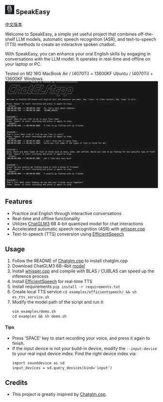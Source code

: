 ## <img src="docs/icon.png" width="30" height="30"> SpeakEasy 
[中文版本](README.md)


Welcome to SpeakEasy, a simple yet useful project that combines off-the-shelf LLM models, automatic speech recognition (ASR), and text-to-speech (TTS) methods to create an interactive spoken chatbot. 

With SpeakEasy, you can enhance your oral English skills by engaging in conversations with the LLM model. It operates in real-time and offline on your laptop or PC. 

Tested on M2 16G MacBook Air / (4070Ti) + 13600KF Ubuntu / (4070Ti) + 13600KF Windows.
![demo](docs/speakeasy-screenshot.png)


## Features
- Practice oral English through interactive conversations
- Real-time and offline functionality
- Utilizes [ChatGLM3](https://github.com/THUDM/ChatGLM3) 6B 4-bit quantized model for chat interactions
- Accelerated automatic speech recognition (ASR) with [whisper.cpp](https://github.com/ggerganov/whisper.cpp)
- Text-to-speech (TTS) conversion using [EfficientSpeech](https://github.com/roatienza/efficientspeech)

## Usage
1. Follow the README of [Chatglm.cpp](chatglm.cpp.md) to install chatglm.cpp
2. Download ChatGLM3 6B-4bit [model](https://huggingface.co/Xorbits/chatglm3-6B-GGML)
3. Install [whisper.cpp](https://github.com/ggerganov/whisper.cpp) and compile with BLAS / CUBLAS can speed up the inference process
4. Install [EfficientSpeech](./examples/efficientspeech/README.md) for real-time TTS
5. Install requirements
`pip install -r requirements.txt`
6. Create local TTS service
`cd examples/efficientspeech/ && sh es_tts_service.sh`
7. Modify the model path of the script and run it:
    ```
    vim examples/demo.sh 
    cd examples && sh demo.sh
    ```

#### Tips
- Press 'SPACE' key to start recording your voice, and press it again to finish.
- If the input device is not your build-in device, modify the `--input-device` to your real input device index. Find the right device index via:
  ```
  import sounddevice as sd
  input_devices = sd.query_devices(kind='input')
  ```

## Credits
- This project is greatly inspired by [Chatglm.cpp](https://github.com/li-plus/chatglm.cpp).
